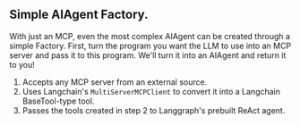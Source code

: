 ## Simple AIAgent Factory.
With just an MCP, even the most complex AIAgent can be created through a simple Factory.
First, turn the program you want the LLM to use into an MCP server and pass it to this program. We'll turn it into an AIAgent and return it to you!

1. Accepts any MCP server from an external source.
2. Uses Langchain's `MultiServerMCPClient` to convert it into a Langchain BaseTool-type tool.
3. Passes the tools created in step 2 to Langgraph's prebuilt ReAct agent.
